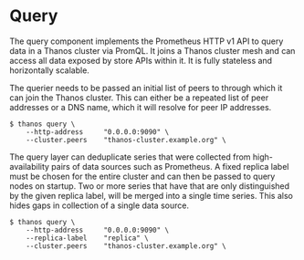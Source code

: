# Query

The query component implements the Prometheus HTTP v1 API to query data in a Thanos cluster via PromQL.
It joins a Thanos cluster mesh and can access all data exposed by store APIs within it. It is fully stateless and horizontally scalable.

The querier needs to be passed an initial list of peers to through which it can join the Thanos cluster.
This can either be a repeated list of peer addresses or a DNS name, which it will resolve for peer IP addresses.

```
$ thanos query \
    --http-address     "0.0.0.0:9090" \
    --cluster.peers    "thanos-cluster.example.org" \
```

The query layer can deduplicate series that were collected from high-availability pairs of data sources such as Prometheus.
A fixed replica label must be chosen for the entire cluster and can then be passed to query nodes on startup.
Two or more series that have that are only distinguished by the given replica label, will be merged into a single time series. This also hides gaps in collection of a single data source.


```
$ thanos query \
    --http-address     "0.0.0.0:9090" \
    --replica-label    "replica" \
    --cluster.peers    "thanos-cluster.example.org" \
```

